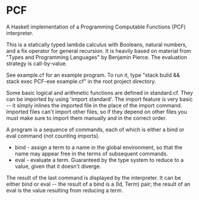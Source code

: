 # PCF
A Haskell implementation of a Programming Computable Functions (PCF) interpreter.

This is a statically typed lambda calculus with Booleans, natural numbers, and a fix operator for general recursion. It is heavily based on material from "Types and Programming Languages" by Benjamin Pierce. The evaluation strategy is call-by-value.

See example.cf for an example program. To run it, type "stack build && stack exec PCF-exe example.cf" in the root project directory.

Some basic logical and arithmetic functions are defined in standard.cf. They can be imported by using 'import standard'. The import feature is very basic -- it simply inlines the imported file in the place of the import command. Imported files can't import other files, so if they depend on other files you must make sure to import them manually and in the correct order.

A program is a sequence of commands, each of which is either a bind or eval command (not counting imports).
* bind - assign a term to a name in the global environment, so that the name may appear free in the terms of subsequent commands.
* eval - evaluate a term. Guaranteed by the type system to reduce to a value, given that it doesn't diverge.

The result of the last command is displayed by the interpreter. It can be either bind or eval -- the result of a bind is a (Id, Term) pair; the result of an eval is the value resulting from reducing a term.
